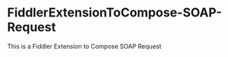 FiddlerExtensionToCompose-SOAP-Request
======================================

This is a Fiddler Extension to Compose SOAP Request
